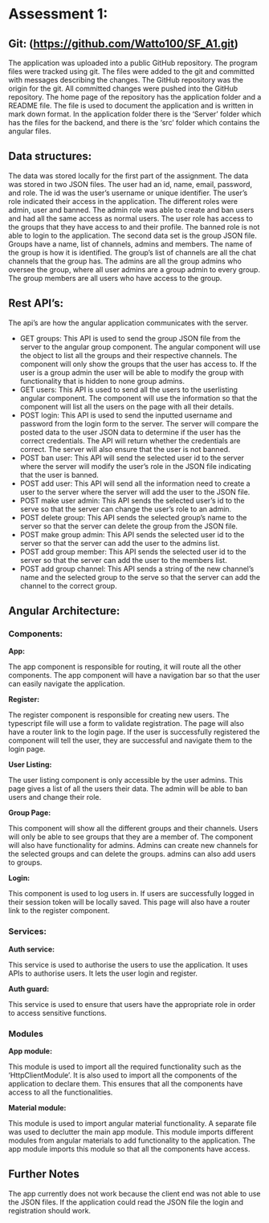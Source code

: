 # Assessment 1:

## Git: (https://github.com/Watto100/SF_A1.git)
The application was uploaded into a public GitHub repository. The program files were tracked using git. The files were added to the git and committed with messages describing the changes. The GitHub repository was the origin for the git. All committed changes were pushed into the GitHub repository. The home page of the repository has the application folder and a README file. The file is used to document the application and is written in mark down format. In the application folder there is the ‘Server’ folder which has the files for the backend, and there is the ‘src’ folder which contains the angular files.

## Data structures:
The data was stored locally for the first part of the assignment. The data was stored in two JSON files. The user had an id, name, email, password, and role. The id was the user’s username or unique identifier. The user’s role indicated their access in the application. The different roles were admin, user and banned. The admin role was able to create and ban users and had all the same access as normal users. The user role has access to the groups that they have access to and their profile. The banned role is not able to login to the application.
The second data set is the group JSON file. Groups have a name, list of channels, admins and members. The name of the group is how it is identified. The group’s list of channels are all the chat channels that the group has. The admins are all the group admins who oversee the group, where all user admins are a group admin to every group. The group members are all users who have access to the group.

## Rest API’s:
The api’s are how the angular application communicates with the server.
-	GET groups:
This API is used to send the group JSON file from the server to the angular group component. The angular component will use the object to list all the groups and their respective channels. The component will only show the groups that the user has access to. If the user is a group admin the user will be able to modify the group with functionality that is hidden to none group admins.
-	GET users:
This API is used to send all the users to the userlisting angular component. The component will use the information so that the component will list all the users on the page with all their details.
-	POST login: 
This API is used to send the inputted username and password from the login form to the server. The server will compare the posted data to the user JSON data to determine if the user has the correct credentials. The API will return whether the credentials are correct. The server will also ensure that the user is not banned.
-	POST ban user:
This API will send the selected user id to the server where the server will modify the user’s role in the JSON file indicating that the user is banned.
-	POST add user: 
This API will send all the information need to create a user to the server where the server will add the user to the JSON file.
-	POST make user admin:
This API sends the selected user’s id to the serve so that the server can change the user’s role to an admin.
-	POST delete group:
This API sends the selected group’s name to the server so that the server can delete the group from the JSON file.
-	POST make group admin:
This API sends the selected user id to the server so that the server can add the user to the admins list.
-	POST add group member:
This API sends the selected user id to the server so that the server can add the user to the members list.
-	POST add group channel:
This API sends a string of the new channel’s name and the selected group to the serve so that the server can add the channel to the correct group.


## Angular Architecture:

### Components:

**App:** 

The app component is responsible for routing, it will route all the other components. The app component will have a navigation bar so that the user can easily navigate the application.

**Register:**

The register component is responsible for creating new users. The typescript file will use a form to validate registration. The page will also have a router link to the login page. If the user is successfully registered the component will tell the user, they are successful and navigate them to the login page.

**User Listing:**

The user listing component is only accessible by the user admins. This page gives a list of all the users their data. The admin will be able to ban users and change their role.

**Group Page:**

This component will show all the different groups and their channels. Users will only be able to see groups that they are a member of. The component will also have functionality for admins. Admins can create new channels for the selected groups and can delete the groups. admins can also add users to groups.

**Login:**

This component is used to log users in. If users are successfully logged in their session token will be locally saved. This page will also have a router link to the register component.


### Services:

**Auth service:**

This service is used to authorise the users to use the application. It uses APIs to authorise users. It lets the user login and register. 

**Auth guard:**

This service is used to ensure that users have the appropriate role in order to access sensitive functions.


### Modules

**App module:**

This module is used to import all the required functionality such as the ‘HttpClientModule’. It is also used to import all the components of the application to declare them. This ensures that all the components have access to all the functionalities.

**Material module:**

This module is used to import angular material functionality. A separate file was used to declutter the main app module. This module imports different modules from angular materials to add functionality to the application. The app module imports this module so that all the components have access.

## Further Notes
The app currently does not work because the client end was not able to use the JSON files. If the application could read the JSON file the login and registration should work.
